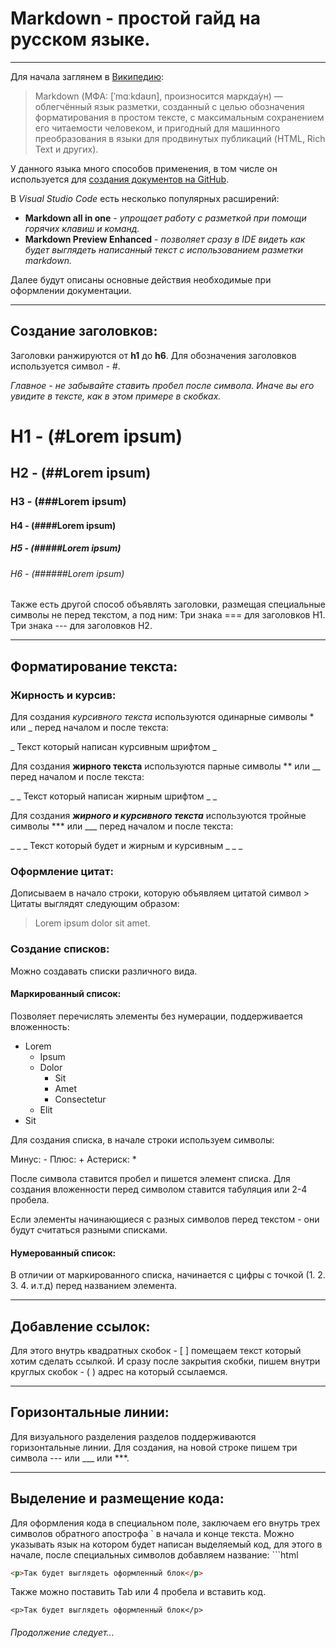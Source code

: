 # Markdown - простой гайд на русском языке.
___
Для начала заглянем в [Википедию](https://ru.wikipedia.org/wiki/Markdown):
>Markdown (МФА: [ˈmɑːkdaʊn], произносится маркда́ун) — облегчённый язык разметки, созданный с целью обозначения форматирования в простом тексте, с максимальным сохранением его читаемости человеком, и пригодный для машинного преобразования в языки для продвинутых публикаций (HTML, Rich Text и других).

У данного языка много способов применения, в том числе он используется для [создания документов на GitHub](https://docs.github.com/ru/get-started/writing-on-github).

В *Visual Studio Code* есть несколько популярных расширений:
- **Markdown all in one** - *упрощает работу с разметкой при помощи горячих клавиш и команд.*
- **Markdown Preview Enhanced** - *позволяет сразу в IDE видеть как будет выглядеть написанный текст с использованием разметки markdown.*

Далее будут описаны основные действия необходимые при оформлении документации.

___
## Создание заголовков:

Заголовки ранжируются от **h1** до **h6**.
Для обозначения заголовков используется символ - #.

*Главное - не забывайте ставить пробел после символа.*
*Иначе вы его увидите в тексте, как в этом примере в скобках.*
# H1 - (#Lorem ipsum)  
## H2 - (##Lorem ipsum)  
### H3 - (###Lorem ipsum)  
#### H4 - (####Lorem ipsum)  
##### H5 - (#####Lorem ipsum)  
###### H6 - (######Lorem ipsum)

Также есть другой способ объявлять заголовки, размещая специальные символы не перед текстом, а под ним:
Три знака === для заголовков H1.
Три  знака --- для заголовков H2.
___
## Форматирование текста:

### Жирность и курсив:

Для создания *курсивного текста* используются одинарные символы * или _ перед началом и после текста:

_ Текст который написан курсивным шрифтом _

Для создания **жирного текста** используются парные символы ** или __ перед началом и после текста:

_ _ Текст который написан жирным шрифтом _ _

Для создания ***жирного и курсивного текста*** используются тройные символы *** или ___ перед началом и после текста:

_ _ _ Текст который будет и жирным и курсивным _ _ _

### Оформление цитат:
Дописываем в начало строки, которую объявляем цитатой символ >
Цитаты выглядят следующим образом:
>Lorem ipsum dolor sit amet.

### Создание списков:
Можно создавать списки различного вида.
#### Маркированный список:
Позволяет перечислять элементы без нумерации, поддерживается вложенность:
- Lorem
    - Ipsum
    - Dolor
        - Sit
        - Amet
        - Consectetur
    - Elit
- Sit

Для создания списка, в начале строки используем символы:

Минус: -
Плюс: +
Астериск: *

После символа ставится пробел и пишется элемент списка.
Для создания вложенности перед символом ставится табуляция или 2-4 пробела.

Если элементы начинающиеся с разных символов перед текстом - они будут считаться разными списками.

#### Нумерованный список:

В отличии от маркированного списка, начинается с цифры с точкой (1. 2. 3. 4. и.т.д) перед названием элемента.
___
## Добавление ссылок: 

Для этого внутрь квадратных скобок - [ ] помещаем текст который хотим сделать ссылкой. И сразу после закрытия скобки, пишем внутри круглых скобок - ( ) адрес на который ссылаемся.

___
## Горизонтальные линии:

Для визуального разделения разделов поддерживаются горизонтальные линии. Для создания, на новой строке пишем три символа --- или ___ или ***.  
___
## Выделение и размещение кода:

Для оформления кода в специальном поле, заключаем его внутрь трех символов обратного апострофа ` в начала и конце текста. Можно указывать язык на котором будет написан выделяемый код, для этого в начале, после специальных символов добавляем название:  ```html

```html
<p>Так будет выглядеть оформленный блок</p>
```
Также можно поставить Tab или 4 пробела и вставить код.

    <p>Так будет выглядеть оформленный блок</p>

###### Продолжение следует...